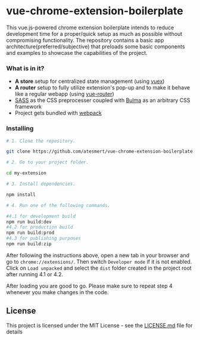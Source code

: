 # vue-chrome-extension-boilerplate
This vue.js-powered chrome extension boilerplate intends to reduce development time for a proper/quick setup as much as possible without compromising functionality.
The repository contains a basic app architecture(preferred/subjective) that preloads some basic components and examples to showcase the capabilities of the project.

### What is in it?
* **A store** setup for centralized state management (using [vuex](https://github.com/vuejs/vuex))
* **A router** setup to fully utilize extension's pop-up and to make it behave like a regular webapp (using [vue-router](https://github.com/vuejs/vue-router))
* [SASS](https://github.com/sass/sass) as the CSS preprocesser coupled with [Bulma](https://github.com/jgthms/bulma) as an arbitrary CSS framework
* Project gets bundled with [webpack](https://github.com/webpack/webpack)

### Installing

```bash
# 1. Clone the repository.

git clone https://github.com/atesmert/vue-chrome-extension-boilerplate.git my-extension

# 2. Go to your project folder.

cd my-extension

# 3. Install dependencies. 

npm install 

# 4. Run one of the following commands. 

#4.1 for development build
npm run build:dev
#4.2 for production build
npm run build:prod
#4.3 for publishing purposes
npm run build:zip

```

After following the instructions above, open a new tab in your browser and go to `chrome://extensions/`. Then switch `Developer mode` if it is not enabled.
Click on `Load unpacked` and select the `dist` folder created in the project root after running 4.1 or 4.2. 

After loading you are good to go. Please make sure to repeat step 4 whenever you make changes in the code.

## License

This project is licensed under the MIT License - see the [LICENSE.md](LICENSE.md) file for details
